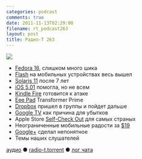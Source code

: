 ```yaml
---
categories: podcast
comments: true
date: 2011-11-13T02:29:00
filename: rt_podcast263
layout: post
title: Радио-Т 263
---
```


![](https://radio-t.com/images/radio-t/rt263.jpg)

- [Fedora 16](http://www.pcworld.com/businesscenter/article/243189/six_good_reasons_to_try_fedora_16.html), слишком много шика
- [Flash](http://www.engadget.com/2011/11/11/adobe-product-manager-fingers-apple-for-death-of-flash-player-fo/) на мобильных устройствах весь вышел
- [Solaris 11](http://www.opennet.ru/opennews/art.shtml?num=32267) после 7 лет
- [iOS 5.01](http://www.forbes.com/sites/briancaulfield/2011/11/11/complaints-continue-after-apple-software-update/) помогла, но не всем
- [Kindle Fire](http://www.readwriteweb.com/archives/how_the_kindle_fire_will_attack_the_ipad_newsstand.php) готовится к атаке
- [Eee Pad](http://campuslife.asus.com/index/4946/asus-announces-the-eee-pad-transformer-prime/) Transformer Prime
- [Dropbox](http://blog.dropbox.com/?p=933) пришел в группы и пойдет дальше
- [Google TV](http://www.theverge.com/2011/11/10/2553406/logitech-ceo-google-tv-cost-us-dearly-no-revue-replacement-coming) как причина для убытков
- Apple Store [Self-Check Out](http://techland.time.com/2011/11/11/apple-store-self-check-out-shopping-perfected/) для самых страных
- Неограниченные мобильные радости за [$19](http://techcrunch.com/2011/11/07/republic-wireless-officially-unveils-19month-service-unlimited-everything-no-contracts/)
- [Google+](http://www.slate.com/articles/technology/technology/2011/11/google_had_a_chance_to_compete_with_facebook_not_anymore_.html) сделал непонятное
- Темы наших слушателей

[аудио](http://archive.rucast.net/radio-t/media/rt_podcast263.mp3) ● [radio-t.torrent](http://www.radio-t.com/torrents/rt_podcast263.mp3.torrent) ● [лог чата](http://chat.radio-t.com/logs/radio-t-263.html)<audio src="http://archive.rucast.net/radio-t/media/rt_podcast263.mp3" preload="none"></audio>
